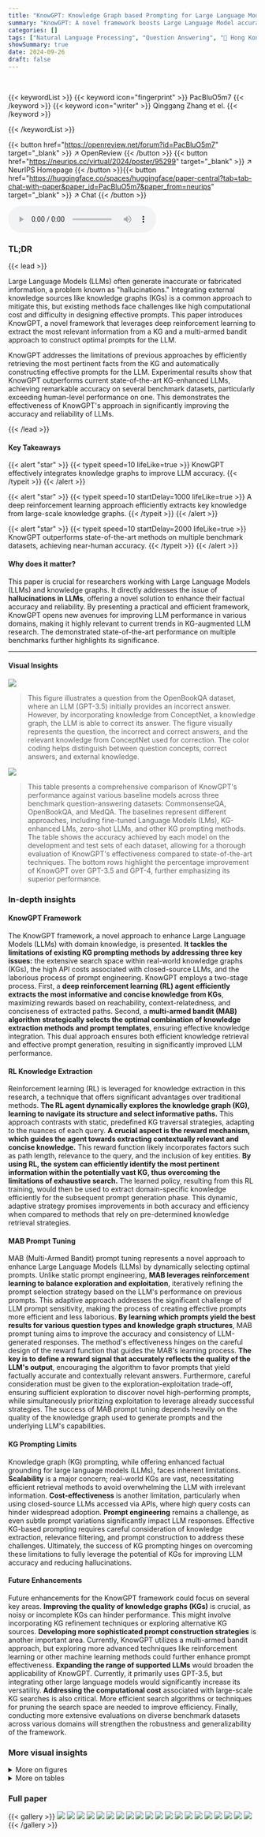 ```yaml
---
title: "KnowGPT: Knowledge Graph based Prompting for Large Language Models"
summary: "KnowGPT: A novel framework boosts Large Language Model accuracy by intelligently integrating knowledge graphs, significantly reducing factual errors and achieving near-human performance on benchmark d..."
categories: []
tags: ["Natural Language Processing", "Question Answering", "🏢 Hong Kong Polytechnic University",]
showSummary: true
date: 2024-09-26
draft: false
---
```


<br>

{{< keywordList >}}
{{< keyword icon="fingerprint" >}} PacBluO5m7 {{< /keyword >}}
{{< keyword icon="writer" >}} Qinggang Zhang et el. {{< /keyword >}}
 
{{< /keywordList >}}

{{< button href="https://openreview.net/forum?id=PacBluO5m7" target="_blank" >}}
↗ OpenReview
{{< /button >}}
{{< button href="https://neurips.cc/virtual/2024/poster/95299" target="_blank" >}}
↗ NeurIPS Homepage
{{< /button >}}{{< button href="https://huggingface.co/spaces/huggingface/paper-central?tab=tab-chat-with-paper&paper_id=PacBluO5m7&paper_from=neurips" target="_blank" >}}
↗ Chat
{{< /button >}}



<audio controls>
    <source src="https://ai-paper-reviewer.com/PacBluO5m7/podcast.wav" type="audio/wav">
    Your browser does not support the audio element.
</audio>


### TL;DR


{{< lead >}}

Large Language Models (LLMs) often generate inaccurate or fabricated information, a problem known as "hallucinations." Integrating external knowledge sources like knowledge graphs (KGs) is a common approach to mitigate this, but existing methods face challenges like high computational cost and difficulty in designing effective prompts. This paper introduces KnowGPT, a novel framework that leverages deep reinforcement learning to extract the most relevant information from a KG and a multi-armed bandit approach to construct optimal prompts for the LLM.  

KnowGPT addresses the limitations of previous approaches by efficiently retrieving the most pertinent facts from the KG and automatically constructing effective prompts for the LLM. Experimental results show that KnowGPT outperforms current state-of-the-art KG-enhanced LLMs, achieving remarkable accuracy on several benchmark datasets, particularly exceeding human-level performance on one. This demonstrates the effectiveness of KnowGPT's approach in significantly improving the accuracy and reliability of LLMs.

{{< /lead >}}


#### Key Takeaways

{{< alert "star" >}}
{{< typeit speed=10 lifeLike=true >}} KnowGPT effectively integrates knowledge graphs to improve LLM accuracy. {{< /typeit >}}
{{< /alert >}}

{{< alert "star" >}}
{{< typeit speed=10 startDelay=1000 lifeLike=true >}} A deep reinforcement learning approach efficiently extracts key knowledge from large-scale knowledge graphs. {{< /typeit >}}
{{< /alert >}}

{{< alert "star" >}}
{{< typeit speed=10 startDelay=2000 lifeLike=true >}} KnowGPT outperforms state-of-the-art methods on multiple benchmark datasets, achieving near-human accuracy. {{< /typeit >}}
{{< /alert >}}

#### Why does it matter?
This paper is crucial for researchers working with Large Language Models (LLMs) and knowledge graphs.  It directly addresses the issue of **hallucinations in LLMs**, offering a novel solution to enhance their factual accuracy and reliability.  By presenting a practical and efficient framework, KnowGPT opens new avenues for improving LLM performance in various domains, making it highly relevant to current trends in KG-augmented LLM research. The demonstrated state-of-the-art performance on multiple benchmarks further highlights its significance.

------
#### Visual Insights



![](https://ai-paper-reviewer.com/PacBluO5m7/figures_1_1.jpg)

> This figure illustrates a question from the OpenBookQA dataset, where an LLM (GPT-3.5) initially provides an incorrect answer.  However, by incorporating knowledge from ConceptNet, a knowledge graph, the LLM is able to correct its answer. The figure visually represents the question, the incorrect and correct answers, and the relevant knowledge from ConceptNet used for correction. The color coding helps distinguish between question concepts, correct answers, and external knowledge.





![](https://ai-paper-reviewer.com/PacBluO5m7/tables_7_1.jpg)

> This table presents a comprehensive comparison of KnowGPT's performance against various baseline models across three benchmark question-answering datasets: CommonsenseQA, OpenBookQA, and MedQA.  The baselines represent different approaches, including fine-tuned Language Models (LMs), KG-enhanced LMs, zero-shot LLMs, and other KG prompting methods.  The table shows the accuracy achieved by each model on the development and test sets of each dataset, allowing for a thorough evaluation of KnowGPT's effectiveness compared to state-of-the-art techniques.  The bottom rows highlight the percentage improvement of KnowGPT over GPT-3.5 and GPT-4, further emphasizing its superior performance.





### In-depth insights


#### KnowGPT Framework
The KnowGPT framework, a novel approach to enhance Large Language Models (LLMs) with domain knowledge, is presented.  **It tackles the limitations of existing KG prompting methods by addressing three key issues:**  the extensive search space within real-world knowledge graphs (KGs), the high API costs associated with closed-source LLMs, and the laborious process of prompt engineering. KnowGPT employs a two-stage process.  First, a **deep reinforcement learning (RL) agent efficiently extracts the most informative and concise knowledge from KGs**, maximizing rewards based on reachability, context-relatedness, and conciseness of extracted paths. Second, a **multi-armed bandit (MAB) algorithm strategically selects the optimal combination of knowledge extraction methods and prompt templates**, ensuring effective knowledge integration. This dual approach ensures both efficient knowledge retrieval and effective prompt generation, resulting in significantly improved LLM performance.

#### RL Knowledge Extraction
Reinforcement learning (RL) is leveraged for knowledge extraction in this research, a technique that offers significant advantages over traditional methods.  **The RL agent dynamically explores the knowledge graph (KG), learning to navigate its structure and select informative paths.** This approach contrasts with static, predefined KG traversal strategies, adapting to the nuances of each query. **A crucial aspect is the reward mechanism, which guides the agent towards extracting contextually relevant and concise knowledge.**  This reward function likely incorporates factors such as path length, relevance to the query, and the inclusion of key entities.  **By using RL, the system can efficiently identify the most pertinent information within the potentially vast KG, thus overcoming the limitations of exhaustive search.** The learned policy, resulting from this RL training, would then be used to extract domain-specific knowledge efficiently for the subsequent prompt generation phase.  This dynamic, adaptive strategy promises improvements in both accuracy and efficiency when compared to methods that rely on pre-determined knowledge retrieval strategies.

#### MAB Prompt Tuning
MAB (Multi-Armed Bandit) prompt tuning represents a novel approach to enhance Large Language Models (LLMs) by dynamically selecting optimal prompts.  Unlike static prompt engineering, **MAB leverages reinforcement learning to balance exploration and exploitation**, iteratively refining the prompt selection strategy based on the LLM's performance on previous prompts. This adaptive approach addresses the significant challenge of LLM prompt sensitivity, making the process of creating effective prompts more efficient and less laborious.  **By learning which prompts yield the best results for various question types and knowledge graph structures**, MAB prompt tuning aims to improve the accuracy and consistency of LLM-generated responses. The method's effectiveness hinges on the careful design of the reward function that guides the MAB's learning process.  **The key is to define a reward signal that accurately reflects the quality of the LLM's output**, encouraging the algorithm to favor prompts that yield factually accurate and contextually relevant answers.  Furthermore, careful consideration must be given to the exploration-exploitation trade-off, ensuring sufficient exploration to discover novel high-performing prompts, while simultaneously prioritizing exploitation to leverage already successful strategies.  The success of MAB prompt tuning depends heavily on the quality of the knowledge graph used to generate prompts and the underlying LLM's capabilities.

#### KG Prompting Limits
Knowledge graph (KG) prompting, while offering enhanced factual grounding for large language models (LLMs), faces inherent limitations.  **Scalability** is a major concern; real-world KGs are vast, necessitating efficient retrieval methods to avoid overwhelming the LLM with irrelevant information.  **Cost-effectiveness** is another limitation, particularly when using closed-source LLMs accessed via APIs, where high query costs can hinder widespread adoption.  **Prompt engineering** remains a challenge, as even subtle prompt variations significantly impact LLM responses.  Effective KG-based prompting requires careful consideration of knowledge extraction, relevance filtering, and prompt construction to address these challenges.  Ultimately, the success of KG prompting hinges on overcoming these limitations to fully leverage the potential of KGs for improving LLM accuracy and reducing hallucinations.

#### Future Enhancements
Future enhancements for the KnowGPT framework could focus on several key areas.  **Improving the quality of knowledge graphs (KGs)** is crucial, as noisy or incomplete KGs can hinder performance.  This might involve incorporating KG refinement techniques or exploring alternative KG sources.  **Developing more sophisticated prompt construction strategies** is another important area.  Currently, KnowGPT utilizes a multi-armed bandit approach, but exploring more advanced techniques like reinforcement learning or other machine learning methods could further enhance prompt effectiveness.  **Expanding the range of supported LLMs** would broaden the applicability of KnowGPT.  Currently, it primarily uses GPT-3.5, but integrating other large language models would significantly increase its versatility.  **Addressing the computational cost** associated with large-scale KG searches is also critical.  More efficient search algorithms or techniques for pruning the search space are needed to improve efficiency. Finally, conducting more extensive evaluations on diverse benchmark datasets across various domains will strengthen the robustness and generalizability of the framework. 


### More visual insights

<details>
<summary>More on figures
</summary>


![](https://ai-paper-reviewer.com/PacBluO5m7/figures_2_1.jpg)

> This figure illustrates the KnowGPT framework's architecture.  It begins with question context and multiple-choice answers, extracting source and target entities.  A question-specific subgraph is retrieved from a knowledge graph (KG).  The Knowledge Extraction module uses deep reinforcement learning to find the most informative and concise reasoning background.  The Prompt Construction module, using a multi-armed bandit approach, prioritizes combinations of knowledge and formats for optimal LLM input. The final prioritized prompt is then sent to GPT-4 for answering the question.


![](https://ai-paper-reviewer.com/PacBluO5m7/figures_9_1.jpg)

> This figure illustrates the KnowGPT framework's architecture.  It starts with a question and multiple choices, then retrieves a relevant subgraph from a knowledge graph (KG).  A knowledge extraction module identifies the most informative and concise reasoning paths within the subgraph. Finally, a prompt construction module creates an effective prompt for an LLM by combining the extracted knowledge with suitable formats based on the question's context.


</details>




<details>
<summary>More on tables
</summary>


![](https://ai-paper-reviewer.com/PacBluO5m7/tables_8_1.jpg)
> This table presents a comparison of different models' performance on the OpenBookQA benchmark, categorized into three groups: models without external knowledge graphs (KGs), KG-enhanced language models, and ensemble methods.  The table shows the accuracy achieved by each model, highlighting KnowGPT's competitive performance relative to other state-of-the-art approaches and the human performance baseline.

![](https://ai-paper-reviewer.com/PacBluO5m7/tables_8_2.jpg)
> This table compares the performance of KnowGPT against various baseline models across three question answering datasets: CommonsenseQA, OpenBookQA, and MedQA.  The baselines are categorized into several groups representing different approaches to question answering, including Language Models (LMs) with fine-tuning, KG-enhanced LMs, LLMs with zero-shot prompting, and LLMs using KG prompting.  The table shows the accuracy achieved by each model on the development and test sets of each dataset, demonstrating the superior performance of KnowGPT.

![](https://ai-paper-reviewer.com/PacBluO5m7/tables_8_3.jpg)
> This table presents a comprehensive comparison of KnowGPT's performance against various baseline models across three question answering datasets: CommonsenseQA, OpenBookQA, and MedQA.  The baselines are categorized into several groups: LLMs with fine-tuning, KG-enhanced LLMs, LLMs used in a zero-shot setting, and LLMs with KG prompting.  The table shows the accuracy (Dev-Acc and Test-Acc) achieved by each model on each dataset, allowing for a direct comparison of KnowGPT's performance relative to existing state-of-the-art methods.  The results highlight KnowGPT's significant performance improvements across all datasets.

![](https://ai-paper-reviewer.com/PacBluO5m7/tables_18_1.jpg)
> This table compares the performance of KnowGPT against various baseline models across three question answering datasets: CommonsenseQA, OpenBookQA, and MedQA.  The baselines represent different approaches, including fine-tuned language models, KG-enhanced language models, zero-shot LLMs, and other KG prompting methods.  The table shows the accuracy achieved by each model on the development and test sets of each dataset, allowing for a comprehensive comparison of KnowGPT's effectiveness.

![](https://ai-paper-reviewer.com/PacBluO5m7/tables_19_1.jpg)
> This table compares the performance of several fine-tuned large language models (LLMs) against the KnowGPT model on three benchmark question answering datasets: CommonsenseQA, OpenBookQA, and MedQA.  The LLMs used were ChatGLM, ChatGLM2, LLaMA-7B, Baichuan-7B, Alpaca-7B, Vicuna-7B, and InternLM-7B.  The table shows the accuracy achieved by each model on each dataset.  It highlights that KnowGPT, despite not being fine-tuned, significantly outperforms all the fine-tuned LLMs across all three datasets.

![](https://ai-paper-reviewer.com/PacBluO5m7/tables_20_1.jpg)
> This table presents the accuracy of three different prompt formats (Triples, Sentences, and Graph Description) on three categories of questions from the CommonsenseQA dataset: Simple, Multi-hop, and Graph reasoning questions.  The accuracy varies across the different prompt formats and question types, indicating the suitability of certain formats for specific reasoning complexities.

![](https://ai-paper-reviewer.com/PacBluO5m7/tables_20_2.jpg)
> This table compares the API cost and model efficiency of KnowGPT against several baseline models on the MedQA dataset.  It shows the training time, inference time, average number of tokens used, cost in dollars, and performance (accuracy) for each model.  The baselines represent different approaches to question answering, including those that use fine-tuning, zero-shot methods, and other KG-prompting techniques. The table highlights KnowGPT's efficiency in terms of API cost while achieving competitive performance.

![](https://ai-paper-reviewer.com/PacBluO5m7/tables_21_1.jpg)
> This table presents a comprehensive comparison of KnowGPT's performance against various baseline models across three question answering datasets: CommonsenseQA, OpenBookQA, and MedQA.  The baseline models are categorized into four groups: LLMs with fine-tuning, KG-enhanced LLMs, LLMs with zero-shot prompting, and LLMs with KG prompting.  The table displays the development and test accuracy for each model on each dataset, allowing for a direct comparison of KnowGPT's effectiveness in improving the accuracy of large language models through knowledge graph prompting.

![](https://ai-paper-reviewer.com/PacBluO5m7/tables_21_2.jpg)
> This table compares the performance of KnowGPT against various baseline models across three question answering datasets: CommonsenseQA, OpenBookQA, and MedQA.  The baselines represent different approaches, including fine-tuned Language Models (LM), KG-enhanced LMs, zero-shot LLMs, and other KG prompting methods.  The table shows the accuracy achieved by each model on the development and test sets of each dataset.  This allows for a comprehensive evaluation of KnowGPT's performance relative to existing state-of-the-art techniques.

</details>




### Full paper

{{< gallery >}}
<img src="https://ai-paper-reviewer.com/PacBluO5m7/1.png" class="grid-w50 md:grid-w33 xl:grid-w25" />
<img src="https://ai-paper-reviewer.com/PacBluO5m7/2.png" class="grid-w50 md:grid-w33 xl:grid-w25" />
<img src="https://ai-paper-reviewer.com/PacBluO5m7/3.png" class="grid-w50 md:grid-w33 xl:grid-w25" />
<img src="https://ai-paper-reviewer.com/PacBluO5m7/4.png" class="grid-w50 md:grid-w33 xl:grid-w25" />
<img src="https://ai-paper-reviewer.com/PacBluO5m7/5.png" class="grid-w50 md:grid-w33 xl:grid-w25" />
<img src="https://ai-paper-reviewer.com/PacBluO5m7/6.png" class="grid-w50 md:grid-w33 xl:grid-w25" />
<img src="https://ai-paper-reviewer.com/PacBluO5m7/7.png" class="grid-w50 md:grid-w33 xl:grid-w25" />
<img src="https://ai-paper-reviewer.com/PacBluO5m7/8.png" class="grid-w50 md:grid-w33 xl:grid-w25" />
<img src="https://ai-paper-reviewer.com/PacBluO5m7/9.png" class="grid-w50 md:grid-w33 xl:grid-w25" />
<img src="https://ai-paper-reviewer.com/PacBluO5m7/10.png" class="grid-w50 md:grid-w33 xl:grid-w25" />
<img src="https://ai-paper-reviewer.com/PacBluO5m7/11.png" class="grid-w50 md:grid-w33 xl:grid-w25" />
<img src="https://ai-paper-reviewer.com/PacBluO5m7/12.png" class="grid-w50 md:grid-w33 xl:grid-w25" />
<img src="https://ai-paper-reviewer.com/PacBluO5m7/13.png" class="grid-w50 md:grid-w33 xl:grid-w25" />
<img src="https://ai-paper-reviewer.com/PacBluO5m7/14.png" class="grid-w50 md:grid-w33 xl:grid-w25" />
<img src="https://ai-paper-reviewer.com/PacBluO5m7/15.png" class="grid-w50 md:grid-w33 xl:grid-w25" />
<img src="https://ai-paper-reviewer.com/PacBluO5m7/16.png" class="grid-w50 md:grid-w33 xl:grid-w25" />
<img src="https://ai-paper-reviewer.com/PacBluO5m7/17.png" class="grid-w50 md:grid-w33 xl:grid-w25" />
<img src="https://ai-paper-reviewer.com/PacBluO5m7/18.png" class="grid-w50 md:grid-w33 xl:grid-w25" />
<img src="https://ai-paper-reviewer.com/PacBluO5m7/19.png" class="grid-w50 md:grid-w33 xl:grid-w25" />
<img src="https://ai-paper-reviewer.com/PacBluO5m7/20.png" class="grid-w50 md:grid-w33 xl:grid-w25" />
{{< /gallery >}}